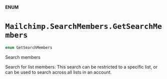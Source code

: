 **ENUM**

# `Mailchimp.SearchMembers.GetSearchMembers`

```swift
enum GetSearchMembers
```

Search members

Search for list members. This search can be restricted to a specific list, or can be used to search across all lists in an account.
